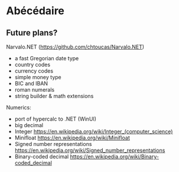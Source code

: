 # Abécédaire

Future plans?
-------------

Narvalo.NET (https://github.com/chtoucas/Narvalo.NET)
- a fast Gregorian date type
- country codes
- currency codes
- simple money type
- BIC and IBAN
- roman numerals
- string builder & math extensions

Numerics:
- port of hypercalc to .NET (WinUI)
- big decimal
- Integer
  https://en.wikipedia.org/wiki/Integer_(computer_science)
- Minifloat
  https://en.wikipedia.org/wiki/Minifloat
- Signed number representations
  https://en.wikipedia.org/wiki/Signed_number_representations
- Binary-coded decimal
  https://en.wikipedia.org/wiki/Binary-coded_decimal

